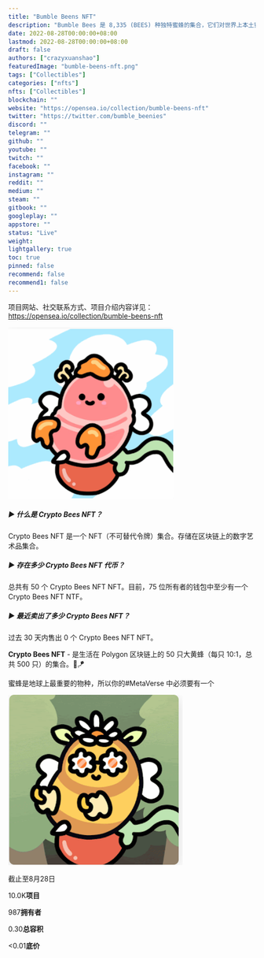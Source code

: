 ```yaml
---
title: "Bumble Beens NFT"
description: "Bumble Bees 是 8,335 (BEES) 种独特蜜蜂的集合，它们对世界上本土蜜蜂的衰落进行了讨论。凭借强大的创新使命和对社区的关注，Beens 将提高 NFT 领域的标准。"
date: 2022-08-28T00:00:00+08:00
lastmod: 2022-08-28T00:00:00+08:00
draft: false
authors: ["crazyxuanshao"]
featuredImage: "bumble-beens-nft.png"
tags: ["Collectibles"]
categories: ["nfts"]
nfts: ["Collectibles"]
blockchain: ""
website: "https://opensea.io/collection/bumble-beens-nft"
twitter: "https://twitter.com/bumble_beenies"
discord: ""
telegram: ""
github: ""
youtube: ""
twitch: ""
facebook: ""
instagram: ""
reddit: ""
medium: ""
steam: ""
gitbook: ""
googleplay: ""
appstore: ""
status: "Live"
weight: 
lightgallery: true
toc: true
pinned: false
recommend: false
recommend1: false
---
```

项目网站、社交联系方式、项目介绍内容详见：https://opensea.io/collection/bumble-beens-nft

![dsnfi](dsnfi.png)

##### ▶ 什么是 Crypto Bees NFT？

Crypto Bees NFT 是一个 NFT（不可替代令牌）集合。存储在区块链上的数字艺术品集合。

##### ▶ 存在多少 Crypto Bees NFT 代币？

总共有 50 个 Crypto Bees NFT NFT。目前，75 位所有者的钱包中至少有一个 Crypto Bees NFT NTF。

##### ▶ 最近卖出了多少 Crypto Bees NFT？

过去 30 天内售出 0 个 Crypto Bees NFT NFT。

**Crypto Bees NFT** - 是生活在 Polygon 区块链上的 50 只大黄蜂（每只 10:1，总共 500 只）的集合。🐝🪁

蜜蜂是地球上最重要的物种，所以你的#MetaVerse 中必须要有一个

![sidnfi](sidnfi.png)

截止至8月28日

10.0K**项目**

987**拥有者**

0.30**总容积**

<0.01**底价**